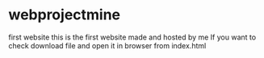 # webprojectmine
first website
this is the first website made and hosted by me 
If you want to check download file and open it in browser from index.html
